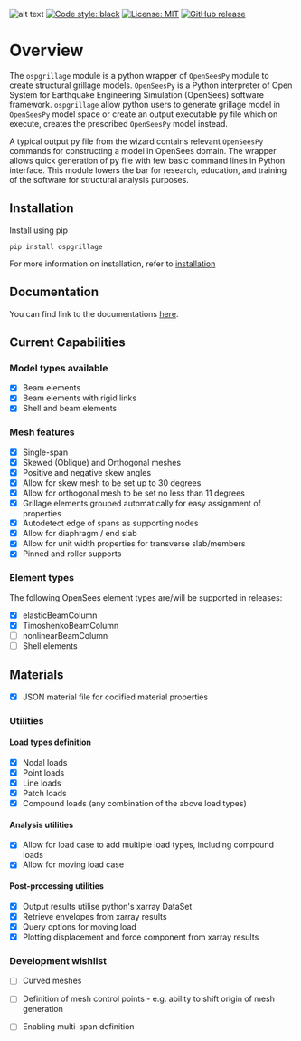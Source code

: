 ![alt text](https://github.com/MonashSmartStructures/ospgrillage/tree/gh-pages/_images/ospgrillage_logo.png)
[![Code style: black](https://img.shields.io/badge/code%20style-black-000000.svg)](https://github.com/psf/black)
[![License: MIT](https://img.shields.io/badge/License-MIT-yellow.svg)](https://opensource.org/licenses/MIT)
[![GitHub release](https://img.shields.io/github/release/Naereen/StrapDown.js.svg)](https://github.com/MonashSmartStructures/ospgrillage/releases)


# Overview

The `ospgrillage` module is a python wrapper of ```OpenSeesPy``` module  to create structural grillage models. ```OpenSeesPy``` 
is a Python interpreter of Open System for Earthquake Engineering Simulation (OpenSees) software framework.
`ospgrillage` allow python users to generate grillage model in ```OpenSeesPy``` model space or create an output executable py file 
which on execute, creates the prescribed ```OpenSeesPy``` model instead.

A typical output py file from the wizard contains relevant ```OpenSeesPy``` commands for constructing a 
model in OpenSees domain. The wrapper allows quick generation of py file with few basic command lines in Python 
interface. This module lowers the bar for research, education, and training of the software for structural
analysis purposes.

## Installation

Install using pip

    pip install ospgrillage

    
For more information on installation, refer to [installation](https://monashsmartstructures.github.io/ospgrillage/rst/Installation.html)


## Documentation

You can find link to the documentations [here](https://monashsmartstructures.github.io/ospgrillage/index.html).

## Current Capabilities

### Model types available
- [x] Beam elements
- [x] Beam elements with rigid links
- [x] Shell and beam elements

### Mesh features
- [x] Single-span
- [x] Skewed (Oblique) and Orthogonal meshes
- [x] Positive and negative skew angles
- [x] Allow for skew mesh to be set up to 30 degrees
- [x] Allow for orthogonal mesh to be set no less than 11 degrees
- [x] Grillage elements grouped automatically for easy assignment of properties
- [x] Autodetect edge of spans as supporting nodes
- [x] Allow for diaphragm / end slab
- [x] Allow for unit width properties for transverse slab/members
- [x] Pinned and roller supports

### Element types
The following OpenSees element types are/will be supported in releases:
- [x] elasticBeamColumn
- [x] TimoshenkoBeamColumn  
- [ ] nonlinearBeamColumn
- [ ] Shell elements

## Materials
- [x] JSON material file for codified material properties


### Utilities
#### Load types definition
- [x] Nodal loads
- [x] Point loads
- [x] Line loads
- [x] Patch loads
- [x] Compound loads (any combination of the above load types) 

#### Analysis utilities
- [x] Allow for load case to add multiple load types, including compound loads
- [x] Allow for moving load case

#### Post-processing utilities
- [x] Output results utilise python's xarray DataSet
- [x] Retrieve envelopes from xarray results
- [x] Query options for moving load 
- [x] Plotting displacement and force component from xarray results

### Development wishlist
- [ ] Curved meshes
- [ ] Definition of mesh control points - e.g. ability to shift origin of mesh generation
- [ ] Enabling multi-span definition 


